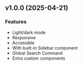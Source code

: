 ## v1.0.0 (2025-04-21)

### Features

- Light/dark mode
- Responsive
- Accessible
- With built-in Sidebar component
- Global Search Command
- Extra custom components